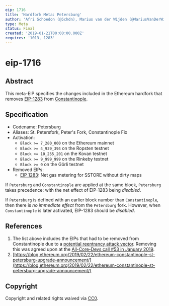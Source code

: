 ```yaml
---
eip: 1716
title: 'Hardfork Meta: Petersburg'
author: 'Afri Schoedon (@5chdn), Marius van der Wijden (@MariusVanDerWijden)'
type: Meta
status: Final
created: '2019-01-21T00:00:00.000Z'
requires: '1013, 1283'
---
```


# eip-1716

## Abstract

This meta-EIP specifies the changes included in the Ethereum hardfork that removes [EIP-1283](eip-1283.md) from [Constantinople](eip-1013.md).

## Specification

* Codename: Petersburg
* Aliases: St. Petersfork, Peter's Fork, Constantinople Fix
* Activation:
  * `Block >= 7_280_000` on the Ethereum mainnet
  * `Block >= 4_939_394` on the Ropsten testnet
  * `Block >= 10_255_201` on the Kovan testnet
  * `Block >= 9_999_999` on the Rinkeby testnet
  * `Block >= 0` on the Görli testnet
* Removed EIPs:
  * [EIP 1283](eip-1283.md): Net gas metering for SSTORE without dirty maps

If `Petersburg` and `Constantinople` are applied at the same block, `Petersburg` takes precedence: with the net effect of EIP-1283 being _disabled_.

If `Petersburg` is defined with an earlier block number than `Constantinople`, then there is _no immediate effect_ from the `Petersburg` fork. However, when `Constantinople` is later activated, EIP-1283 should be _disabled_.

## References

1. The list above includes the EIPs that had to be removed from Constantinople due to a [potential reentrancy attack vector](https://medium.com/chainsecurity/constantinople-enables-new-reentrancy-attack-ace4088297d9). Removing this was agreed upon at the [All-Core-Devs call \#53 in January 2019](https://github.com/ethereum/pm/issues/70).
2. [https://blog.ethereum.org/2019/02/22/ethereum-constantinople-st-petersburg-upgrade-announcement/](https://blog.ethereum.org/2019/02/22/ethereum-constantinople-st-petersburg-upgrade-announcement/)

## Copyright

Copyright and related rights waived via [CC0](https://creativecommons.org/publicdomain/zero/1.0/).

